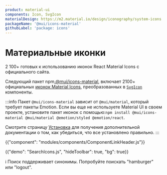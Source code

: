 ```yaml
---
product: material-ui
components: Icon, SvgIcon
materialDesign: https://m2.material.io/design/iconography/system-icons.html
packageName: '@mui/icons-material'
githubLabel: 'package: icons'
---
```


# Материальные иконки <meta data-oversett="" data-original-text="Material Icons">

<p class="description">2 100+ готовых к использованию иконок React Material Icons с официального сайта.</p>

Следующий пакет npm,[@mui/icons-material](https://www.npmjs.com/package/@mui/icons-material), включает 2100+ официальных [иконок Material Icons](https://fonts.google.com/icons?icon.set=Material+Icons), преобразованных в [`SvgIcon`](/material-ui/api/svg-icon/) компоненты.

:::info
Пакет `@mui/icons-material` зависит от `@mui/material`, который требует пакеты Emotion. Если вы еще не используете Material UI в своем проекте, установите пакет иконок с помощью:`npm install @mui/icons-material @mui/material @emotion/styled @emotion/react`.

Смотрите страницу [Установка](/material-ui/getting-started/installation/) для получения дополнительной документации о том, как убедиться, что все установлено правильно.
:::

{{"component": "modules/components/ComponentLinkHeader.js"}}

{{"demo": "SearchIcons.js", "hideToolbar": true, "bg": true}}

ℹ️ Поиск поддерживает синонимы. Попробуйте поискать "hamburger" или "logout".
